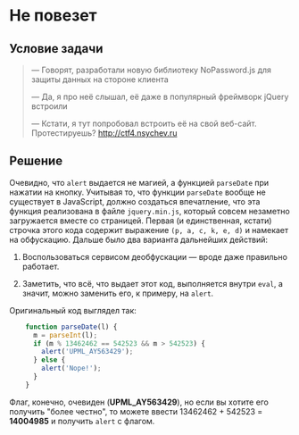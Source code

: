 # Не повезет

## Условие задачи

> — Говорят, разработали новую библиотеку NoPassword.js для защиты данных на стороне клиента
>
> — Да, я про неё слышал, её даже в популярный фреймворк jQuery встроили
>
> — Кстати, я тут попробовал встроить её на свой веб-сайт. Протестируешь? http://ctf4.nsychev.ru

## Решение

Очевидно, что `alert` выдается не магией, а функцией `parseDate` при нажатии на кнопку. Учитывая то, что функции `parseDate` вообще не существует в JavaScript, должно 
создаться впечатление, что эта функция реализована в файле `jquery.min.js`, который совсем незаметно загружается вместе со страницей. Первая (и единственная, кстати)
строчка этого кода содержит выражение `(p, a, c, k, e, d)` и намекает на обфускацию. Дальше было два варианта дальнейших действий:

1. Воспользоваться сервисом деобфускации — вроде даже правильно работает.

2. Заметить, что всё, что выдает этот код, выполняется внутри `eval`, а значит, можно заменить его, к примеру, на `alert`.

Оригинальный код выглядел так:

```javascript
    function parseDate(l) {
      m = parseInt(l);
      if (m % 13462462 == 542523 && m > 542523) {
        alert('UPML_AY563429');
      } else {
        alert('Nope!');
      }
    }
```

Флаг, конечно, очевиден (**UPML_AY563429**), но если вы хотите его получить "более честно", то можете ввести 13462462 + 542523 = **14004985** и получить `alert` с флагом.
